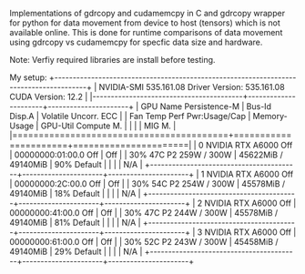 Implementations of gdrcopy and cudamemcpy in C and gdrcopy wrapper for python for data movement from device to host (tensors) which is not available online. This is done for runtime comparisons of data movement using gdrcopy vs cudamemcpy for specfic data size and hardware.

Note: Verfiy required libraries are install before testing.

My setup:
+---------------------------------------------------------------------------------------+
| NVIDIA-SMI 535.161.08             Driver Version: 535.161.08   CUDA Version: 12.2     |
|-----------------------------------------+----------------------+----------------------+
| GPU  Name                 Persistence-M | Bus-Id        Disp.A | Volatile Uncorr. ECC |
| Fan  Temp   Perf          Pwr:Usage/Cap |         Memory-Usage | GPU-Util  Compute M. |
|                                         |                      |               MIG M. |
|=========================================+======================+======================|
|   0  NVIDIA RTX A6000               Off | 00000000:01:00.0 Off |                  Off |
| 30%   47C    P2             259W / 300W |  45622MiB / 49140MiB |     90%      Default |
|                                         |                      |                  N/A |
+-----------------------------------------+----------------------+----------------------+
|   1  NVIDIA RTX A6000               Off | 00000000:2C:00.0 Off |                  Off |
| 30%   54C    P2             254W / 300W |  45578MiB / 49140MiB |     18%      Default |
|                                         |                      |                  N/A |
+-----------------------------------------+----------------------+----------------------+
|   2  NVIDIA RTX A6000               Off | 00000000:41:00.0 Off |                  Off |
| 30%   47C    P2             244W / 300W |  45578MiB / 49140MiB |     81%      Default |
|                                         |                      |                  N/A |
+-----------------------------------------+----------------------+----------------------+
|   3  NVIDIA RTX A6000               Off | 00000000:61:00.0 Off |                  Off |
| 30%   52C    P2             243W / 300W |  45458MiB / 49140MiB |     29%      Default |
|                                         |                      |                  N/A |
+-----------------------------------------+----------------------+----------------------+
